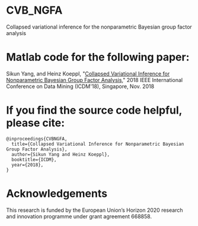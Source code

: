 # CVB_NGFA

Collapsed variational inference for the nonparametric Bayesian group factor analysis


# Matlab code for the following paper:

Sikun Yang, and Heinz Koeppl, "[Collapsed Variational Inference for Nonparametric Bayesian Group Factor Analysis](https://arxiv.org/pdf/1809.03566.pdf)," 2018 IEEE International Conference on Data Mining (ICDM'18), Singapore, Nov. 2018

# If you find the source code helpful, please cite:

    @inproceedings{CVBNGFA,
      title={Collapsed Variational Inference for Nonparametric Bayesian Group Factor Analysis},
      author={Sikun Yang and Heinz Koeppl},
      booktitle={ICDM},
      year={2018},
    }
    
# Acknowledgements

This research is funded by the European Union’s Horizon 2020 research and innovation programme under grant agreement 668858.
